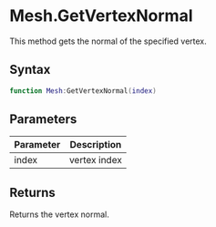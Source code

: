 # Mesh.GetVertexNormal

This method gets the normal of the specified vertex.

## Syntax

```lua
function Mesh:GetVertexNormal(index)
```

## Parameters

| Parameter | Description |
|-----------|-------------|
| index     | vertex index |

## Returns

Returns the vertex normal.